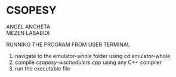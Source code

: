 # CSOPESY

ANGEL ANCHETA  
MEZEN LABABIDI 

RUNNING THE PROGRAM FROM USER TERMINAL
1. navigate to the emulator-whole folder using cd emulator-whole
2. compile *csopesy-wschedulers.cpp* using any C++ compiler 
3. run the executable file 
